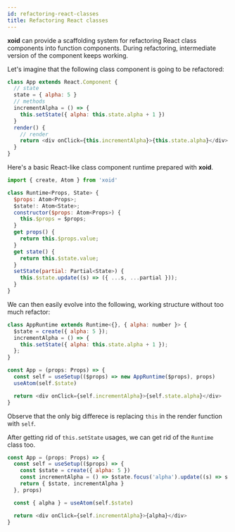 ```yaml
---
id: refactoring-react-classes
title: Refactoring React classes
---
```


**xoid** can provide a scaffolding system for refactoring React class components into function components. During refactoring, intermediate version of the component keeps working. 

Let's imagine that the following class component is going to be refactored:
```js
class App extends React.Component {
  // state
  state = { alpha: 5 }
  // methods
  incrementAlpha = () => {
    this.setState({ alpha: this.state.alpha + 1 })
  }
  render() {
    // render
    return <div onClick={this.incrementAlpha}>{this.state.alpha}</div> 
  }
}
```

Here's a basic React-like class component runtime prepared with **xoid**.

```js
import { create, Atom } from 'xoid'

class Runtime<Props, State> {
  $props: Atom<Props>;
  $state!: Atom<State>;
  constructor($props: Atom<Props>) {
    this.$props = $props;
  }
  get props() {
    return this.$props.value;
  }
  get state() {
    return this.$state.value;
  }
  setState(partial: Partial<State>) {
    this.$state.update((s) => ({ ...s, ...partial }));
  }
}
```
We can then easily evolve into the following, working structure without too much refactor:
```js
class AppRuntime extends Runtime<{}, { alpha: number }> {
  $state = create({ alpha: 5 });
  incrementAlpha = () => {
    this.setState({ alpha: this.state.alpha + 1 });
  };
}

const App = (props: Props) => {
  const self = useSetup(($props) => new AppRuntime($props), props)
  useAtom(self.$state)

  return <div onClick={self.incrementAlpha}>{self.state.alpha}</div>
}
```
Observe that the only big differece is replacing `this` in the render function with `self`.

After getting rid of `this.setState` usages, we can get rid of the `Runtime` class too.
```js
const App = (props: Props) => {
  const self = useSetup(($props) => {
    const $state = create({ alpha: 5 })
    const incrementAlpha = () => $state.focus('alpha').update((s) => s + 1)
    return { $state, incrementAlpha }
  }, props)

  const { alpha } = useAtom(self.$state)

  return <div onClick={self.incrementAlpha}>{alpha}</div>
}
```
